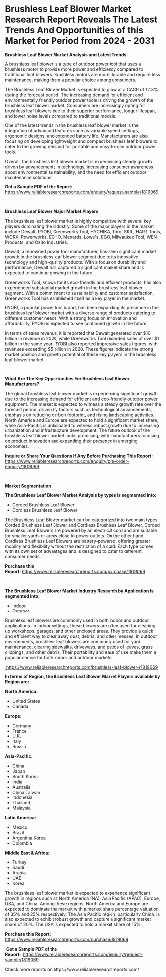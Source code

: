 <p><h1>Brushless Leaf Blower Market Research Report Reveals The Latest Trends And Opportunities of this Market for Period from 2024 - 2031</h1></p><p><strong>Brushless Leaf Blower Market Analysis and Latest Trends</strong></p>
<p><p>A brushless leaf blower is a type of outdoor power tool that uses a brushless motor to provide more power and efficiency compared to traditional leaf blowers. Brushless motors are more durable and require less maintenance, making them a popular choice among consumers.</p><p>The Brushless Leaf Blower Market is expected to grow at a CAGR of 12.3% during the forecast period. The increasing demand for efficient and environmentally friendly outdoor power tools is driving the growth of the brushless leaf blower market. Consumers are increasingly opting for brushless leaf blowers due to their superior performance, longer lifespan, and lower noise levels compared to traditional models.</p><p>One of the latest trends in the brushless leaf blower market is the integration of advanced features such as variable speed settings, ergonomic designs, and extended battery life. Manufacturers are also focusing on developing lightweight and compact brushless leaf blowers to cater to the growing demand for portable and easy-to-use outdoor power tools.</p><p>Overall, the brushless leaf blower market is experiencing steady growth driven by advancements in technology, increasing consumer awareness about environmental sustainability, and the need for efficient outdoor maintenance solutions.</p></p>
<p><strong>Get a Sample PDF of the Report:&nbsp;</strong> <a href="https://www.reliableresearchreports.com/enquiry/request-sample/1819069">https://www.reliableresearchreports.com/enquiry/request-sample/1819069</a></p>
<p>&nbsp;</p>
<p><strong>Brushless Leaf Blower Major Market Players</strong></p>
<p><p>The brushless leaf blower market is highly competitive with several key players dominating the industry. Some of the major players in the market include Dewalt, RYOBI, Greenworks Tool, HYCHIKA, Toro, SKIL, HART Tools, WORX, Powerworks, ECHO, Menards, Lowe's, EGO, Milwaukee Tool, WEN Products, and Ozito Industries.</p><p>Dewalt, a renowned power tool manufacturer, has seen significant market growth in the brushless leaf blower segment due to its innovative technology and high-quality products. With a focus on durability and performance, Dewalt has captured a significant market share and is expected to continue growing in the future.</p><p>Greenworks Tool, known for its eco-friendly and efficient products, has also experienced substantial market growth in the brushless leaf blower segment. With a commitment to sustainability and customer satisfaction, Greenworks Tool has established itself as a key player in the market.</p><p>RYOBI, a popular power tool brand, has been expanding its presence in the brushless leaf blower market with a diverse range of products catering to different customer needs. With a strong focus on innovation and affordability, RYOBI is expected to see continued growth in the future.</p><p>In terms of sales revenue, it is reported that Dewalt generated over $10 billion in revenue in 2020, while Greenworks Tool recorded sales of over $1 billion in the same year. RYOBI also reported impressive sales figures, with revenues exceeding $5 billion in 2020. These figures indicate the strong market position and growth potential of these key players in the brushless leaf blower market.</p></p>
<p>&nbsp;</p>
<p><strong>What Are The Key Opportunities For Brushless Leaf Blower Manufacturers?</strong></p>
<p><p>The global brushless leaf blower market is experiencing significant growth due to the increasing demand for efficient and eco-friendly outdoor power equipment. The market is expected to witness a steady growth rate over the forecast period, driven by factors such as technological advancements, emphasis on reducing carbon footprint, and rising landscaping activities. North America and Europe are expected to hold a significant market share, while Asia-Pacific is anticipated to witness robust growth due to increasing urbanization and infrastructure development. The future outlook of the brushless leaf blower market looks promising, with manufacturers focusing on product innovation and expanding their presence in emerging economies.</p></p>
<p><strong>Inquire or Share Your Questions If Any Before Purchasing This Report:</strong> <a href="https://www.reliableresearchreports.com/enquiry/pre-order-enquiry/1819069">https://www.reliableresearchreports.com/enquiry/pre-order-enquiry/1819069</a></p>
<p>&nbsp;</p>
<p><strong>Market Segmentation</strong></p>
<p><strong>The Brushless Leaf Blower Market Analysis by types is segmented into:</strong></p>
<p><ul><li>Corded Brushless Leaf Blower</li><li>Cordless Brushless Leaf Blower</li></ul></p>
<p><p>The Brushless Leaf Blower market can be categorized into two main types: Corded Brushless Leaf Blower and Cordless Brushless Leaf Blower. Corded Brushless Leaf Blowers are powered by an electrical cord and are suitable for smaller yards or areas close to power outlets. On the other hand, Cordless Brushless Leaf Blowers are battery-powered, offering greater mobility and flexibility without the restriction of a cord. Each type comes with its own set of advantages and is designed to cater to different consumer needs.</p></p>
<p><strong>Purchase this Report:&nbsp;</strong><a href="https://www.reliableresearchreports.com/purchase/1819069">https://www.reliableresearchreports.com/purchase/1819069</a></p>
<p>&nbsp;</p>
<p><strong>The Brushless Leaf Blower Market Industry Research by Application is segmented into:</strong></p>
<p><ul><li>Indoor</li><li>Outdoor</li></ul></p>
<p><p>Brushless leaf blowers are commonly used in both indoor and outdoor applications. In indoor settings, these blowers are often used for cleaning up workshops, garages, and other enclosed areas. They provide a quick and efficient way to clear away dust, debris, and other messes. In outdoor environments, brushless leaf blowers are commonly used for yard maintenance, clearing sidewalks, driveways, and patios of leaves, grass clippings, and other debris. Their portability and ease of use make them a popular choice for both indoor and outdoor markets.</p></p>
<p><a href="https://www.reliableresearchreports.com/brushless-leaf-blower-r1819069">&nbsp;https://www.reliableresearchreports.com/brushless-leaf-blower-r1819069</a></p>
<p><strong>In terms of Region, the Brushless Leaf Blower Market Players available by Region are:</strong></p>
<p>
    <p> <strong> North America: </strong>
        <ul>
            <li>United States</li>
            <li>Canada</li>
        </ul>
        </p> 
    <p> <strong> Europe: </strong>
        <ul>
            <li>Germany</li>
            <li>France</li>
            <li>U.K.</li>
            <li>Italy</li>
            <li>Russia</li>
        </ul>
        </p> 
    <p> <strong> Asia-Pacific: </strong>
        <ul>
            <li>China</li>
            <li>Japan</li>
            <li>South Korea</li>
            <li>India</li>
            <li>Australia</li>
            <li>China Taiwan</li>
            <li>Indonesia</li>
            <li>Thailand</li>
            <li>Malaysia</li>
        </ul>
        </p> 
    <p> <strong> Latin America: </strong>
        <ul>
            <li>Mexico</li>
            <li>Brazil</li>
            <li>Argentina Korea</li>
            <li>Colombia</li>
        </ul>
        </p> 
    <p> <strong> Middle East & Africa: </strong>
        <ul>
            <li>Turkey</li>
            <li>Saudi</li>
            <li>Arabia</li>
            <li>UAE</li>
            <li>Korea</li>
        </ul>
    </p>
    </p>
<p><p>The brushless leaf blower market is expected to experience significant growth in regions such as North America (NA), Asia Pacific (APAC), Europe, USA, and China. Among these regions, North America and Europe are expected to dominate the market with a market share percentage valuation of 35% and 25% respectively. The Asia Pacific region, particularly China, is also expected to exhibit robust growth and capture a significant market share of 20%. The USA is expected to hold a market share of 15%.</p></p>
<p><strong>Purchase this Report: </strong><a href="https://www.reliableresearchreports.com/purchase/1819069">https://www.reliableresearchreports.com/purchase/1819069</a></p>
<p>&nbsp;<strong>Get a Sample PDF of the Report:&nbsp;&nbsp;</strong><a href="https://www.reliableresearchreports.com/enquiry/request-sample/1819069">https://www.reliableresearchreports.com/enquiry/request-sample/1819069</a></p>
<p><strong></strong></p>
<p>Check more reports on https://www.reliableresearchreports.com/</p>